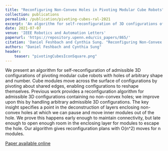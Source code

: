```yaml
---
title: "Reconfiguring Non-Convex Holes in Pivoting Modular Cube Robots"
collection: publications
permalink: /publication/pivoting-cubes-ral-2021
excerpt: 'An algorithm for self-reconfiguration of 3D configurations of pivoting modular cube robots with arbitrary holes.'
date: 2021-07-07
venue: 'IEEE Robotics and Automation Letters'
paperurl: 'https://repository.upenn.edu/cis_papers/865/'
citation: 'Daniel Feshbach and Cynthia Sung. "Reconfiguring Non-Convex Holes in Pivoting Modular Cube Robots." <i>IEEE Robotics and Automation Letters</i>. Vol. 6, No. 4, pp. 6701-6708. 2021.'
authors: "Daniel Feshbach and Cynthia Sung"
header:
    teaser: "pivotingCubesIconSquare.png"
---
```

We present an algorithm for self-reconfiguration of admissible 3D configurations of pivoting modular cube robots with holes of arbitrary shape and number. Cube modules move across the surface of configurations by pivoting about shared edges, enabling configurations to reshape themselves. Previous work provides a reconfiguration algorithm for admissible 3D configurations containing no non-convex holes; we improve upon this by handling arbitrary admissible 3D configurations. The key insight specifies a point in the deconstruction of layers enclosing non-convex holes at which we can pause and move inner modules out of the hole. We prove this happens early enough to maintain connectivity, but late enough to open enough room in the enclosing layer for modules to escape the hole. Our algorithm gives reconfiguration plans with O(n^2) moves for n modules.

[Paper available online](https://repository.upenn.edu/cis_papers/865/)